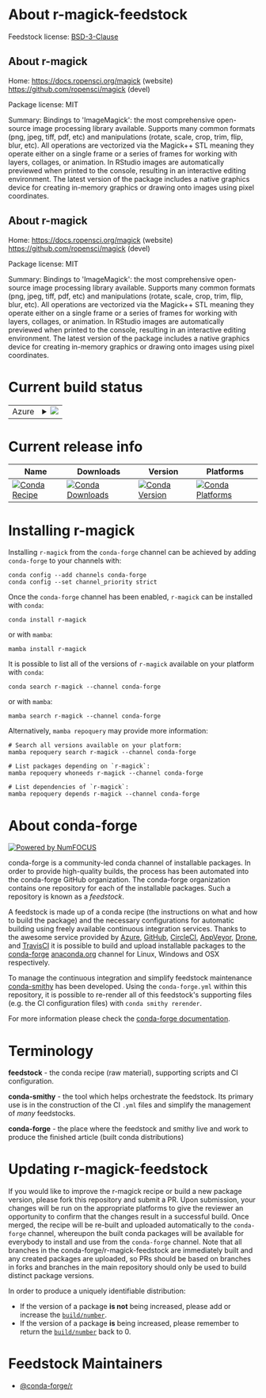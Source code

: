 About r-magick-feedstock
========================

Feedstock license: [BSD-3-Clause](https://github.com/conda-forge/r-magick-feedstock/blob/main/LICENSE.txt)


About r-magick
--------------

Home: https://docs.ropensci.org/magick (website) https://github.com/ropensci/magick (devel)

Package license: MIT

Summary: Bindings to 'ImageMagick': the most comprehensive open-source image processing library available. Supports many common formats (png, jpeg, tiff, pdf, etc) and manipulations (rotate, scale, crop, trim, flip, blur, etc). All operations are vectorized via the Magick++ STL meaning they operate either on a single frame or a series of frames for working with layers, collages, or animation. In RStudio images are automatically previewed when printed to the console, resulting in an interactive editing environment. The latest  version of the package includes a native graphics device for creating  in-memory graphics or drawing onto images using pixel coordinates.

About r-magick
--------------

Home: https://docs.ropensci.org/magick (website) https://github.com/ropensci/magick (devel)

Package license: MIT

Summary: Bindings to 'ImageMagick': the most comprehensive open-source image processing library available. Supports many common formats (png, jpeg, tiff, pdf, etc) and manipulations (rotate, scale, crop, trim, flip, blur, etc). All operations are vectorized via the Magick++ STL meaning they operate either on a single frame or a series of frames for working with layers, collages, or animation. In RStudio images are automatically previewed when printed to the console, resulting in an interactive editing environment. The latest  version of the package includes a native graphics device for creating  in-memory graphics or drawing onto images using pixel coordinates.

Current build status
====================


<table>
    
  <tr>
    <td>Azure</td>
    <td>
      <details>
        <summary>
          <a href="https://dev.azure.com/conda-forge/feedstock-builds/_build/latest?definitionId=4219&branchName=main">
            <img src="https://dev.azure.com/conda-forge/feedstock-builds/_apis/build/status/r-magick-feedstock?branchName=main">
          </a>
        </summary>
        <table>
          <thead><tr><th>Variant</th><th>Status</th></tr></thead>
          <tbody><tr>
              <td>linux_64</td>
              <td>
                <a href="https://dev.azure.com/conda-forge/feedstock-builds/_build/latest?definitionId=4219&branchName=main">
                  <img src="https://dev.azure.com/conda-forge/feedstock-builds/_apis/build/status/r-magick-feedstock?branchName=main&jobName=linux&configuration=linux%20linux_64_" alt="variant">
                </a>
              </td>
            </tr><tr>
              <td>osx_64</td>
              <td>
                <a href="https://dev.azure.com/conda-forge/feedstock-builds/_build/latest?definitionId=4219&branchName=main">
                  <img src="https://dev.azure.com/conda-forge/feedstock-builds/_apis/build/status/r-magick-feedstock?branchName=main&jobName=osx&configuration=osx%20osx_64_" alt="variant">
                </a>
              </td>
            </tr><tr>
              <td>osx_arm64</td>
              <td>
                <a href="https://dev.azure.com/conda-forge/feedstock-builds/_build/latest?definitionId=4219&branchName=main">
                  <img src="https://dev.azure.com/conda-forge/feedstock-builds/_apis/build/status/r-magick-feedstock?branchName=main&jobName=osx&configuration=osx%20osx_arm64_" alt="variant">
                </a>
              </td>
            </tr>
          </tbody>
        </table>
      </details>
    </td>
  </tr>
</table>

Current release info
====================

| Name | Downloads | Version | Platforms |
| --- | --- | --- | --- |
| [![Conda Recipe](https://img.shields.io/badge/recipe-r--magick-green.svg)](https://anaconda.org/conda-forge/r-magick) | [![Conda Downloads](https://img.shields.io/conda/dn/conda-forge/r-magick.svg)](https://anaconda.org/conda-forge/r-magick) | [![Conda Version](https://img.shields.io/conda/vn/conda-forge/r-magick.svg)](https://anaconda.org/conda-forge/r-magick) | [![Conda Platforms](https://img.shields.io/conda/pn/conda-forge/r-magick.svg)](https://anaconda.org/conda-forge/r-magick) |

Installing r-magick
===================

Installing `r-magick` from the `conda-forge` channel can be achieved by adding `conda-forge` to your channels with:

```
conda config --add channels conda-forge
conda config --set channel_priority strict
```

Once the `conda-forge` channel has been enabled, `r-magick` can be installed with `conda`:

```
conda install r-magick
```

or with `mamba`:

```
mamba install r-magick
```

It is possible to list all of the versions of `r-magick` available on your platform with `conda`:

```
conda search r-magick --channel conda-forge
```

or with `mamba`:

```
mamba search r-magick --channel conda-forge
```

Alternatively, `mamba repoquery` may provide more information:

```
# Search all versions available on your platform:
mamba repoquery search r-magick --channel conda-forge

# List packages depending on `r-magick`:
mamba repoquery whoneeds r-magick --channel conda-forge

# List dependencies of `r-magick`:
mamba repoquery depends r-magick --channel conda-forge
```


About conda-forge
=================

[![Powered by
NumFOCUS](https://img.shields.io/badge/powered%20by-NumFOCUS-orange.svg?style=flat&colorA=E1523D&colorB=007D8A)](https://numfocus.org)

conda-forge is a community-led conda channel of installable packages.
In order to provide high-quality builds, the process has been automated into the
conda-forge GitHub organization. The conda-forge organization contains one repository
for each of the installable packages. Such a repository is known as a *feedstock*.

A feedstock is made up of a conda recipe (the instructions on what and how to build
the package) and the necessary configurations for automatic building using freely
available continuous integration services. Thanks to the awesome service provided by
[Azure](https://azure.microsoft.com/en-us/services/devops/), [GitHub](https://github.com/),
[CircleCI](https://circleci.com/), [AppVeyor](https://www.appveyor.com/),
[Drone](https://cloud.drone.io/welcome), and [TravisCI](https://travis-ci.com/)
it is possible to build and upload installable packages to the
[conda-forge](https://anaconda.org/conda-forge) [anaconda.org](https://anaconda.org/)
channel for Linux, Windows and OSX respectively.

To manage the continuous integration and simplify feedstock maintenance
[conda-smithy](https://github.com/conda-forge/conda-smithy) has been developed.
Using the ``conda-forge.yml`` within this repository, it is possible to re-render all of
this feedstock's supporting files (e.g. the CI configuration files) with ``conda smithy rerender``.

For more information please check the [conda-forge documentation](https://conda-forge.org/docs/).

Terminology
===========

**feedstock** - the conda recipe (raw material), supporting scripts and CI configuration.

**conda-smithy** - the tool which helps orchestrate the feedstock.
                   Its primary use is in the construction of the CI ``.yml`` files
                   and simplify the management of *many* feedstocks.

**conda-forge** - the place where the feedstock and smithy live and work to
                  produce the finished article (built conda distributions)


Updating r-magick-feedstock
===========================

If you would like to improve the r-magick recipe or build a new
package version, please fork this repository and submit a PR. Upon submission,
your changes will be run on the appropriate platforms to give the reviewer an
opportunity to confirm that the changes result in a successful build. Once
merged, the recipe will be re-built and uploaded automatically to the
`conda-forge` channel, whereupon the built conda packages will be available for
everybody to install and use from the `conda-forge` channel.
Note that all branches in the conda-forge/r-magick-feedstock are
immediately built and any created packages are uploaded, so PRs should be based
on branches in forks and branches in the main repository should only be used to
build distinct package versions.

In order to produce a uniquely identifiable distribution:
 * If the version of a package **is not** being increased, please add or increase
   the [``build/number``](https://docs.conda.io/projects/conda-build/en/latest/resources/define-metadata.html#build-number-and-string).
 * If the version of a package **is** being increased, please remember to return
   the [``build/number``](https://docs.conda.io/projects/conda-build/en/latest/resources/define-metadata.html#build-number-and-string)
   back to 0.

Feedstock Maintainers
=====================

* [@conda-forge/r](https://github.com/conda-forge/r/)


<!-- dummy commit to enable rerendering -->

